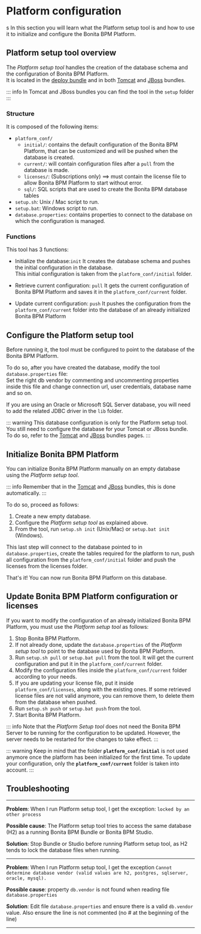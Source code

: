 
# Platform configuration

s
In this section you will learn what the Platform setup tool is and how to use it to initialize and configure the Bonita BPM Platform.


<a id="platform_setup_tool" />

## Platform setup tool overview

The *Platform setup tool* handles the creation of the database schema and the configuration of Bonita BPM Platform.  
It is located in the [deploy bundle](deploy-bundle.md) and in both [Tomcat](tomcat-bundle.md) and [JBoss](jboss-bundle.md) bundles.

::: info
In Tomcat and JBoss bundles you can find the tool in the `setup` folder
:::


### Structure

It is composed of the following items:
* `platform_conf/`
    * `initial/`: contains the default configuration of the Bonita BPM Platform, that can be customized and will be pushed when the database is created.
    * `current/`: will contain configuration files after a `pull` from the database is made.
    * `licenses/`: (Subscriptions only) ==> must contain the license file to allow Bonita BPM Platform to start without error.
    * `sql/`: SQL scripts that are used to create the Bonita BPM database tables
* `setup.sh`: Unix / Mac script to run.
* `setup.bat`: Windows script to run.
* `database.properties`: contains properties to connect to the database on which the configuration is managed.

### Functions

This tool has 3 functions:

* Initialize the database:`init`
It creates the database schema and pushes the initial configuration in the database.   
This initial configuration is taken from the `platform_conf/initial` folder.

* Retrieve current configuration: `pull`
It gets the current configuration of Bonita BPM Platform and saves it in the `platform_conf/current` folder.  

* Update current configuration: `push`
It pushes the configuration from the `platform_conf/current` folder into the database of an already initialized Bonita BPM Platform


<a id="configure_tool" />

## Configure the Platform setup tool

Before running it, the tool must be configured to point to the database of the Bonita BPM Platform.

To do so, after you have created the database, modify the tool `database.properties` file:  
Set the right db vendor by commenting and uncommenting properties inside this file and change connection url, user credentials, database name and so on.

If you are using an Oracle or Microsoft SQL Server database, you will need to add the related JDBC driver in the `lib` folder.

::: warning
This database configuration is only for the Platform setup tool. You still need to configure the database for your Tomcat or JBoss bundle.   
To do so, refer to the [Tomcat](tomcat-bundle.md) and [JBoss](jboss-bundle.md) bundles pages.
:::



<a id="init_platform_conf" />

## Initialize Bonita BPM Platform

You can initialize Bonita BPM Platform manually on an empty database using the *Platform setup tool*.

::: info
Remember that in the [Tomcat](tomcat-bundle.md) and [JBoss](jboss-bundle.md) bundles, this is done automatically.
:::

To do so, proceed as follows:

1. Create a new empty database.
2. Configure the *Platform setup tool* as explained above.
3. From the tool, run `setup.sh init` (Unix/Mac) or `setup.bat init` (Windows).

This last step will connect to the database pointed to in `database.properties`, create the tables required for the platform to run, push all configuration from the `platform_conf/initial` folder and push the licenses from the licenses folder.

That's it! You can now run Bonita BPM Platform on this database.


<a id="update_platform_conf" />

## Update Bonita BPM Platform configuration or licenses

If you want to modify the configuration of an already initialized Bonita BPM Platform, you must use the *Platform setup tool* as follows:

1. Stop Bonita BPM Platform.
2. If not already done, update the `database.properties` of the *Platform setup tool* to point to the database used by Bonita BPM Platform.
3. Run `setup.sh pull` or `setup.bat pull` from the tool. It will get the current configuration and put it in the `platform_conf/current` folder.
4. Modify the configuration files inside the `platform_conf/current` folder according to your needs.
5. If you are updating your license file, put it inside `platform_conf/licenses`, along with the existing ones. If some retrieved license files are not valid anymore, you can remove them, to delete them from the database when pushed.
6. Run `setup.sh push` or `setup.bat push` from the tool.
7. Start Bonita BPM Platform.


::: info
Note that the *Platform Setup tool* does not need the Bonita BPM Server to be running for the configuration to be updated. However, the server needs to be restarted for the changes to take effect.
:::


::: warning
Keep in mind that the folder **`platform_conf/initial`** is not used anymore once the platform has been initialized for the first time. To update your configuration, only the **`platform_conf/current`** folder is taken into account.
:::

## Troubleshooting

---

**Problem**: When I run Platform setup tool, I get the exception: `locked by an other process`

**Possible cause**: The Platform setup tool tries to access the same database (H2) as a running Bonita BPM Bundle or Bonita BPM Studio.

**Solution**: Stop Bundle or Studio before running Platform setup tool, as H2 tends to lock the database files when running.

---

**Problem**: When I run Platform setup tool, I get the exception `Cannot determine database vendor (valid values are h2, postgres, sqlserver, oracle, mysql).`

**Possible cause**: property `db.vendor` is not found when reading file `database.properties`

**Solution**: Edit file `database.properties` and ensure there is a valid `db.vendor` value. Also ensure the line is not commented (no # at the beginning of the line)

---
